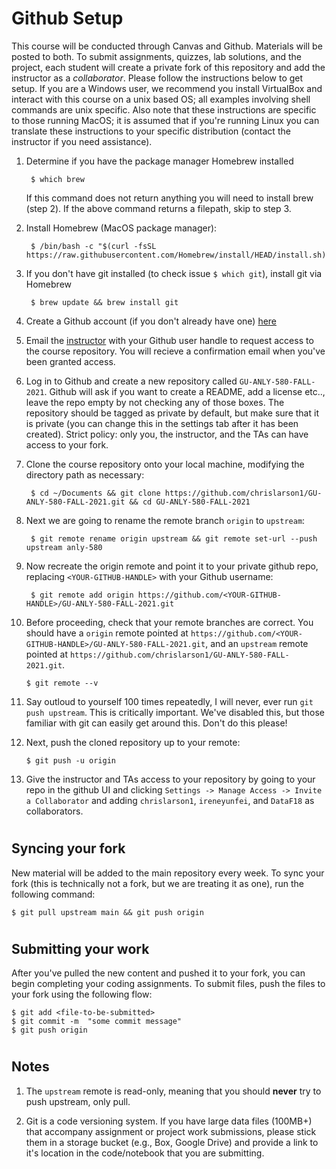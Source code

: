 # Github Setup

This course will be conducted through Canvas and Github. Materials will be posted to both. To submit assignments, quizzes, lab solutions, and the project, each student will create a private fork of this repository and add the instructor as a *collaborator*. Please follow the instructions below to get setup. If you are a Windows user, we recommend you install VirtualBox and interact with this course on a unix based OS; all examples involving shell commands are unix specific. Also note that these instructions are specific to those running MacOS; it is assumed that if you're running Linux you can translate these instructions to your specific distribution (contact the instructor if you need assistance).

1. Determine if you have the package manager Homebrew installed

    	$ which brew

    If this command does not return anything you will need to install brew (step 2). If the above command returns a filepath, skip to step 3.

2. Install Homebrew (MacOS package manager):

    	$ /bin/bash -c "$(curl -fsSL https://raw.githubusercontent.com/Homebrew/install/HEAD/install.sh)"

3. If you don't have git installed (to check issue `$ which git`), install git via Homebrew

    	$ brew update && brew install git
    	
4. Create a Github account (if you don't already have one) <a href="https://github.com/login">here</a>

5. Email the <a href="chris.larson@georgetown.edu">instructor</a> with your Github user handle to request access to the course repository. You will recieve a confirmation email when you've been granted access.

6. Log in to Github and create a new repository called `GU-ANLY-580-FALL-2021`. Github will ask if you want to create a README, add a license etc.., leave the repo empty by not checking any of those boxes. The repository should be tagged as private by default, but make sure that it is private (you can change this in the settings tab after it has been created). Strict policy: only you, the instructor, and the TAs can have access to your fork. 

7. Clone the course repository onto your local machine, modifying the directory path as necessary:

    	$ cd ~/Documents && git clone https://github.com/chrislarson1/GU-ANLY-580-FALL-2021.git && cd GU-ANLY-580-FALL-2021

8. Next we are going to rename the remote branch `origin` to `upstream`:

		$ git remote rename origin upstream && git remote set-url --push upstream anly-580

9. Now recreate the origin remote and point it to your private github repo, replacing `<YOUR-GITHUB-HANDLE>` with your Github username:

		$ git remote add origin https://github.com/<YOUR-GITHUB-HANDLE>/GU-ANLY-580-FALL-2021.git

10. Before proceeding, check that your remote branches are correct. You should have a `origin` remote pointed at `https://github.com/<YOUR-GITHUB-HANDLE>/GU-ANLY-580-FALL-2021.git`, and an `upstream` remote pointed at `https://github.com/chrislarson1/GU-ANLY-580-FALL-2021.git`.

		$ git remote --v

11. Say outloud to yourself 100 times repeatedly, I will never, ever run `git push upstream`. This is critically important. We've disabled this, but those familiar with git can easily get around this. Don't do this please!

12. Next, push the cloned repository up to your remote:

		$ git push -u origin

13. Give the instructor and TAs access to your repository by going to your repo in the github UI and clicking `Settings -> Manage Access -> Invite a Collaborator` and adding `chrislarson1`, `ireneyunfei`, and `DataF18` as collaborators.

# 
##  Syncing your fork

New material will be added to the main repository every week. To sync your fork (this is technically not a fork, but we are treating it as one), run the following command:

	$ git pull upstream main && git push origin

#
## Submitting your work

After you've pulled the new content and pushed it to your fork, you can begin completing your coding assignments. To submit files, push the files to your fork using the following flow:

	$ git add <file-to-be-submitted>
	$ git commit -m  "some commit message"
	$ git push origin

#
## Notes

1. The `upstream` remote is read-only, meaning that you should **never** try to push upstream, only pull.

2. Git is a code versioning system. If you have large data files (100MB+) that accompany assignment or project work submissions, please stick them in a storage bucket (e.g., Box, Google Drive) and provide a link to it's location in the code/notebook that you are submitting.